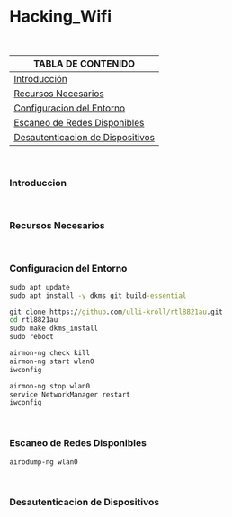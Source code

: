# Hacking_Wifi

<br>

| TABLA DE CONTENIDO     |
| ------------ |
| [Introducción](#Introducción) |
| [Recursos Necesarios](#Recursos-Necesarios) |
| [Configuracion del Entorno](#Configuracion-del-Entorno) |
| [Escaneo de Redes Disponibles](#Escaneo-de-Redes-Disponibles) |
| [Desautenticacion de Dispositivos](#Desautenticacion-de-Dispositivos) |

<br>

### Introduccion

<br>

### Recursos Necesarios

<br>

### Configuracion del Entorno


```cmd
sudo apt update
sudo apt install -y dkms git build-essential

```


```cmd
git clone https://github.com/ulli-kroll/rtl8821au.git
cd rtl8821au
sudo make dkms_install
sudo reboot

```


```cmd
airmon-ng check kill
airmon-ng start wlan0
iwconfig

```


```cmd
airmon-ng stop wlan0
service NetworkManager restart
iwconfig

```

<br>

### Escaneo de Redes Disponibles


```cmd
airodump-ng wlan0

```


<br>

### Desautenticacion de Dispositivos

<br>
